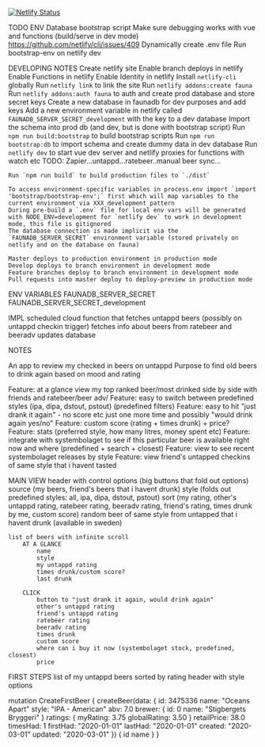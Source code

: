 [![Netlify Status](https://api.netlify.com/api/v1/badges/318809e3-f9af-4a74-b4da-0eb61adf325e/deploy-status)](https://app.netlify.com/sites/beerd/deploys)


TODO ENV
Database bootstrap script
Make sure debugging works with vue and functions (build/serve in dev mode) https://github.com/netlify/cli/issues/409
Dynamically create .env file
Run bootstrap-env on netlify dev

DEVELOPING NOTES
    Create netlify site
    Enable branch deploys in netlify
    Enable Functions in netlify
    Enable Identity in netlify
    Install `netlify-cli` globally
    Run `netlify link` to link the site
    Run `netlify addons:create fauna`
    Run `netlify addons:auth fauna` to auth and create prod database and store secret keys
    Create a new database in faunadb for dev purposes and add keys
    Add a new environment variable in netlify called `FAUNADB_SERVER_SECRET_development` with the key to a dev database
    Import the schema into prod db (and dev, but is done with bootstrap script)
    Run `npm run build:bootstrap` to build bootstrap scripts
    Run `npm run bootstrap:db` to import schema and create dummy data in dev database
    Run `netlify dev` to start vue dev server and netlify proxies for functions with watch etc
    TODO: Zapier...untappd...ratebeer..manual beer sync...

    Run `npm run build` to build production files to `./dist`

    To access environment-specific variables in process.env import `import 'bootstrap/bootstrap-env';` first which will map variables to the current environment via XXX_development pattern
    During pre-build a `.env` file for local env vars will be generated with NODE_ENV=development for `netlify dev` to work in development mode, this file is gitignored
    The database connection is made implicit via the `FAUNADB_SERVER_SECRET` environment variable (stored privately on netlify and on the database on fauna)

    Master deploys to production environment in production mode
    Develop deploys to branch environment in development mode
    Feature branches deploy to branch environment in development mode
    Pull requests into master deploy to deploy-preview in production mode

ENV VARIABLES
    FAUNADB_SERVER_SECRET
    FAUNADB_SERVER_SECRET_development

IMPL
scheduled cloud function that fetches untappd beers (possibly on untappd checkin trigger)
fetches info about beers from ratebeer and beeradv
updates database


NOTES

An app to review my checked in beers on untappd
Purpose to find old beers to drink again based on mood and rating

Feature: at a glance view my top ranked beer/most drinked side by side with friends and ratebeer/beer adv/
Feature: easy to switch between predefined styles (ipa, dipa, dstout, pstout) (predefined filters)
Feature: easy to hit "just drank it again" - no score etc just one more time and possibly "would drink again yes/no"
Feature: custom score (rating + times drunk) + price?
Feature: stats (preferred style, how many litres, money spent etc)
Feature: integrate with systembolaget to see if this particular beer is available right now and where (predefined + search + closest)
Feature: view to see recent systembolaget releases by style
Feature: view friend's untapped checkins of same style that i havent tasted

MAIN VIEW
    header with control options (big buttons that fold out options)
        source (my beers, friend's beers that i havent drunk)
        style (folds out predefined styles: all, ipa, dipa, dstout, pstout)
        sort (my rating, other's untappd rating, ratebeer rating, beeradv rating, friend's rating, times drunk by me, custom score)
        random beer of same style from untapped that i havent drunk (available in sweden)

    list of beers with infinite scroll
        AT A GLANCE
            name
            style
            my untappd rating
            times drunk/custom score?
            last drunk

        CLICK
            button to "just drank it again, would drink again"
            other's untappd rating
            friend's untappd rating
            ratebeer rating
            beeradv rating
            times drunk
            custom score
            where can i buy it now (systembolaget stock, predefined, closest)
            price

FIRST STEPS
    list of my untappd beers sorted by rating
    header with style options

mutation CreateFirstBeer {
  createBeer(data: {
    id: 3475336
    name: "Oceans Apart"
    style: "IPA - American"
    abv: 7.0
    brewer: {
      id: 0
      name: "Stigbergets Bryggeri"
    }
    ratings: {
      myRating: 3.75
      globalRating: 3.50
    }
    retailPrice: 38.0
    timesHad: 1
    firstHad: "2020-01-01"
    lastHad: "2020-01-01"
    created: "2020-03-01"
    updated: "2020-03-01"
  }) {
    id
    name
  }
}
